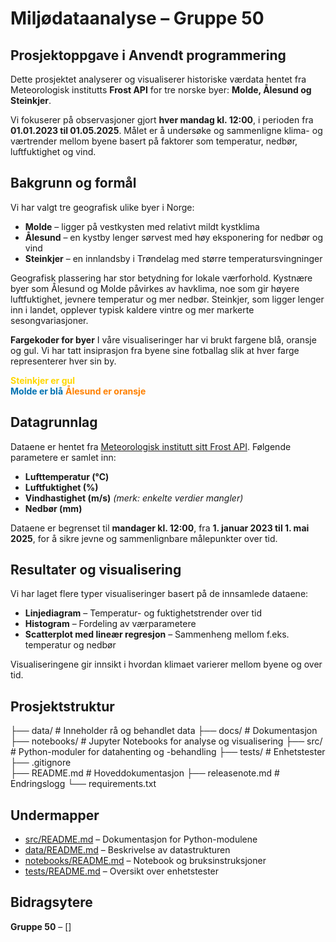 # Miljødataanalyse – Gruppe 50  
## Prosjektoppgave i Anvendt programmering

Dette prosjektet analyserer og visualiserer historiske værdata hentet fra Meteorologisk institutts **Frost API** for tre norske byer: **Molde, Ålesund og Steinkjer**.

Vi fokuserer på observasjoner gjort **hver mandag kl. 12:00**, i perioden fra **01.01.2023 til 01.05.2025**. Målet er å undersøke og sammenligne klima- og værtrender mellom byene basert på faktorer som temperatur, nedbør, luftfuktighet og vind.


## Bakgrunn og formål
Vi har valgt tre geografisk ulike byer i Norge:

- **Molde** – ligger på vestkysten med relativt mildt kystklima  
- **Ålesund** – en kystby lenger sørvest med høy eksponering for nedbør og vind  
- **Steinkjer** – en innlandsby i Trøndelag med større temperatursvingninger  

Geografisk plassering har stor betydning for lokale værforhold. Kystnære byer som Ålesund og Molde påvirkes av havklima, noe som gir høyere luftfuktighet, jevnere temperatur og mer nedbør. Steinkjer, som ligger lenger inn i landet, opplever typisk kaldere vintre og mer markerte sesongvariasjoner.

**Fargekoder for byer**
I våre visualiseringer har vi brukt fargene blå, oransje og gul. Vi har tatt insiprasjon fra byene sine fotballag slik at hver farge representerer hver sin by.

**<span style="color:#FFD700">Steinkjer er gul</span>**    
**<span style="color:#0072B2">Molde er blå</span>**
**<span style="color:#FF8000">Ålesund er oransje</span>**




## Datagrunnlag
Dataene er hentet fra [Meteorologisk institutt sitt Frost API](https://frost.met.no/). 
Følgende parametere er samlet inn:

- **Lufttemperatur (°C)**  
- **Luftfuktighet (%)**  
- **Vindhastighet (m/s)** *(merk: enkelte verdier mangler)*  
- **Nedbør (mm)**  

Dataene er begrenset til **mandager kl. 12:00**, fra **1. januar 2023 til 1. mai 2025**, for å sikre jevne og sammenlignbare målepunkter over tid.


## Resultater og visualisering
Vi har laget flere typer visualiseringer basert på de innsamlede dataene:

- **Linjediagram** – Temperatur- og fuktighetstrender over tid  
- **Histogram** – Fordeling av værparametere  
- **Scatterplot med lineær regresjon** – Sammenheng mellom f.eks. temperatur og nedbør  

Visualiseringene gir innsikt i hvordan klimaet varierer mellom byene og over tid.


## Prosjektstruktur
├── data/           # Inneholder rå og behandlet data
├── docs/           # Dokumentasjon 
├── notebooks/      # Jupyter Notebooks for analyse og visualisering
├── src/            # Python-moduler for datahenting og -behandling
├── tests/          # Enhetstester
├── .gitignore     
├── README.md       # Hoveddokumentasjon
├── releasenote.md  # Endringslogg
└── requirements.txt

## Undermapper
- [src/README.md](src/README.md) – Dokumentasjon for Python-modulene
- [data/README.md](data/README.md) – Beskrivelse av datastrukturen
- [notebooks/README.md](notebooks/README.md) – Notebook og bruksinstruksjoner
- [tests/README.md](tests/README.md) – Oversikt over enhetstester


## Bidragsytere
**Gruppe 50** – []
